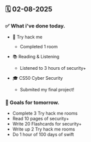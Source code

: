 ## 🗓️ 02-08-2025

### ✅ What i've done today.
- 👾 Try hack me
  - Completed 1 room
 
- 📚 Reading & Listening
  - Listened to 3 hours of security+
 
- 🎓 CS50 Cyber Security
  - Submited my final project!


### 🎯 Goals for tomorrow.
- Complete 3 Try hack me rooms
- Read 10 pages of security+
- Write 20 Flashcards for security+
- Write up 2 Try hack me rooms
- Do 1 hour of 100 days of swift
